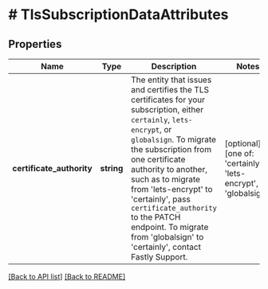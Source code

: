 # # TlsSubscriptionDataAttributes

## Properties

Name | Type | Description | Notes
------------ | ------------- | ------------- | -------------
**certificate_authority** | **string** | The entity that issues and certifies the TLS certificates for your subscription, either `certainly`, `lets-encrypt`, or `globalsign`. To migrate the subscription from one certificate authority to another, such as to migrate from &#39;lets-encrypt&#39; to &#39;certainly&#39;,  pass `certificate_authority` to the PATCH endpoint. To migrate from &#39;globalsign&#39; to &#39;certainly&#39;, contact Fastly Support. | [optional]  [one of: 'certainly', 'lets-encrypt', 'globalsign']


[[Back to API list]](../../README.md#endpoints) [[Back to README]](../../README.md)

